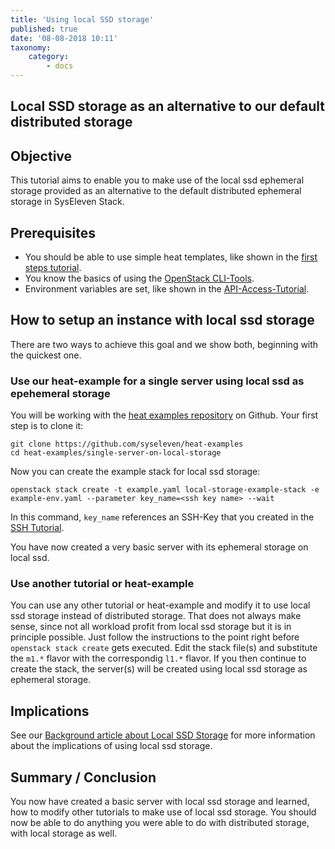 ```yaml
---
title: 'Using local SSD storage'
published: true
date: '08-08-2018 10:11'
taxonomy:
    category:
        - docs
---
```


## Local SSD storage as an alternative to our default distributed storage

## Objective

This tutorial aims to enable you to make use of the local ssd ephemeral storage provided as an alternative to the default distributed ephemeral storage in SysEleven Stack.

## Prerequisites

* You should be able to use simple heat templates, like shown in the [first steps tutorial](../01.firststeps/docs.en.md).
* You know the basics of using the [OpenStack CLI-Tools](../../03.Howtos/02.openstack-cli/docs.en.md).
* Environment variables are set, like shown in the [API-Access-Tutorial](../02.api-access/docs.en.md).

## How to setup an instance with local ssd storage

There are two ways to achieve this goal and we show both, beginning with the quickest one.

### Use our heat-example for a single server using local ssd as epehemeral storage

You will be working with the [heat examples repository](https://github.com/syseleven/heat-examples) on Github. Your first step is to clone it:

```shell
git clone https://github.com/syseleven/heat-examples
cd heat-examples/single-server-on-local-storage
```

Now you can create the example stack for local ssd storage:

```shell
openstack stack create -t example.yaml local-storage-example-stack -e example-env.yaml --parameter key_name=<ssh key name> --wait
```

In this command, `key_name` references an SSH-Key that you created in the [SSH Tutorial](../../03.Howtos/01.ssh-keys/docs.en.md).

You have now created a very basic server with its ephemeral storage on local ssd.

### Use another tutorial or heat-example

You can use any other tutorial or heat-example and modify it to use local ssd storage instead of distributed storage.
That does not always make sense, since not all workload profit from local ssd storage but it is in principle possible.
Just follow the instructions to the point right before `openstack stack create` gets executed.
Edit the stack file(s) and substitute the `m1.*` flavor with the correspondig `l1.*` flavor.
If you then continue to create the stack, the server(s) will be created using local ssd storage as ephemeral storage.

## Implications

See our [Background article about Local SSD Storage](../../05.Background/02.local-storage/docs.en.md) for more information about the implications of using local ssd storage.

## Summary / Conclusion

You now have created a basic server with local ssd storage and learned, how to modify other tutorials to make use of local ssd storage.
You should now be able to do anything you were able to do with distributed storage, with local storage as well.